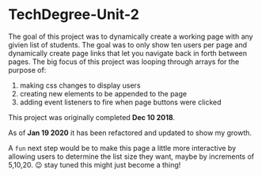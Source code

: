 # TechDegree-Unit-2

The goal of this project was to dynamically create a working page with any givien list of students. The goal was to only show ten users per page and dynamically create page links that let you navigate back in forth between pages. The big focus of this project was looping through arrays for the purpose of:
1. making css changes to display users
2. creating new elements to be appended to the page
3. adding event listeners to fire when page buttons were clicked

This project was originally completed **Dec 10 2018**.

As of **Jan 19 2020** it has been refactored and updated to show my growth.

A `fun` next step would be to make this page a little more interactive by allowing users to determine the list size they want, maybe by increments of 5,10,20. 😉 stay tuned this might just become a thing!
